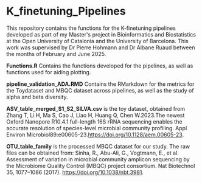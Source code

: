 # K_finetuning_Pipelines
This repository contains the functions for the K-finetuning pipelines developed as part of my Master's project in Bioinformatics and Biostatistics at the Open University of Catalonia and the University of Barcelona. This work was supervised by Dr Pierre Hohmann and Dr Albane Ruaud between the months of February and June 2025.


**Functions.R** Contains the functions developed for the pipelines, as well as functions used for aiding plotting.

**pipeline_validation_ADA.RMD** Contains the RMarkdown for the metrics for the Toydataset and MBQC dataset across pipelines, as well as the study of alpha and beta diversity.

**ASV_table_merged_S1_S2_SILVA.csv** is the toy dataset, obtained from Zhang T, Li H, Ma S, Cao J, Liao H, Huang Q, Chen W.2023.The newest Oxford Nanopore R10.4.1 full-length 16S rRNA sequencing enables the accurate resolution of species-level microbial community profiling. Appl Environ Microbiol89:e00605-23.https://doi.org/10.1128/aem.00605-23.

**OTU_table_family** is the processed MBQC dataset for our study. The raw files can be obtained from: Sinha, R., Abu-Ali, G., Vogtmann, E., et al. Assessment of variation in microbial community amplicon sequencing by the Microbiome Quality Control (MBQC) project consortium. Nat Biotechnol 35, 1077–1086 (2017). https://doi.org/10.1038/nbt.3981.
